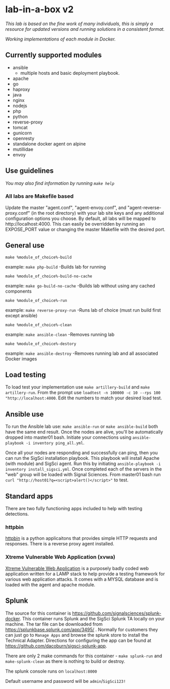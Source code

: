 
# lab-in-a-box v2

*This lab is based on the fine work of many individuals, this is simply a resource for updated versions and running solutions in a consistent format.*

_Working implementations of each module in Docker._

## Currently supported modules

* ansible
  * multiple hosts and basic deployment playbook.
* apache
* go
* haproxy
* java
* nginx
* nodejs
* php
* python
* reverse-proxy
* tomcat
* gunicorn
* openresty
* standalone docker agent on alpine
* mutillidae
* envoy

## Use guidelines

*You may also find information by running  `make help`*

### All labs are Makefile based

Update the master "agent.conf", "agent-envoy.conf", and "agent-reverse-proxy.conf" (in the root directory) with your lab site keys and any additional configuration options you choose.  By default, all labs will be mapped to http://localhost:4000. This can easily be overridden by running an EXPOSE_PORT value or changing the master Makefile with the desired port.

## General use

`make %module_of_choice%-build`

example: `make php-build`
  -Builds lab for running
  
`make %module_of_choice%-build-no-cache`

example: `make go-build-no-cache`
  -Builds lab without using any cached components
  
`make %module_of_choice%-run`

example: `make reverse-proxy-run`
  -Runs lab of choice (must run build first except ansible)
  
`make %module_of_choice%-clean`

example: `make ansible-clean`
  -Removes running lab

`make %module_of_choice%-destory`

example: `make ansible-destroy`
  -Removes running lab and all associated Docker images

## Load testing

To load test your implementation use `make artillery-build` and `make artillery-run`.  From the prompt use `loadtest -n 100000 -c 10 --rps 100 "http://localhost:4000`.  Edit the numbers to match your desired load test.
  
## Ansible use

To run the Ansible lab use: 
`make ansible-run` or `make ansible-build` both have the same end result.  Once the nodes are alive, you'll be automatically dropped into master01 bash.  Initiate your connections using `ansible-playbook -i inventory ping_all.yml`.

Once all your nodes are responding and successfully can ping, then you can run the SigSci installation playbook.  This playbook will install Apache (with module) and SigSci agent.  Run this by initiating `ansible-playbook -i inventory install_sigsci.yml`.  Once completed each of the servers in the "web" group will be loaded with Signal Sciences.  From master01 bash run `curl "http://host01?q=<script>alert()</script>"` to test.

## Standard apps
There are two fully functioning apps included to help with testing detections. 

### httpbin
[httpbin](https://httpbin.org/) is a python applicaitons that provides simple HTTP requests and responses. There is a reverse proxy agent installed.

### Xtreme Vulnerable Web Application (xvwa)
[Xtreme Vulnerable Web Application](https://github.com/s4n7h0/xvwa) is a purposely badly coded web application written for a LAMP stack to help provide a testing framework for various web application attacks. It comes with a MYSQL database and is loaded with the agent and apache module.

## Splunk

The source for this container is https://github.com/signalsciences/splunk-docker. This container runs Splunk and the SigSci Splunk TA locally on your machine. The tar file can be downloaded from https://splunkbase.splunk.com/app/3495/ . Normally for customers they can just go to `Manage Apps` and browse the splunk store to install the Technical Adapter. Directions for configuring the app can be found at https://github.com/dacoburn/sigsci-splunk-app.

There are only 2 make commands for this container - `make splunk-run` and `make-splunk-clean` as there is nothing to build or destroy.

The splunk console runs on `localhost:8000`

Default username and password will be `admin`/`SigSci123!`


